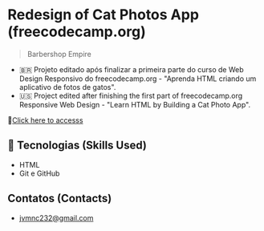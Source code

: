 # Redesign of Cat Photos App (freecodecamp.org)
>Barbershop Empire


- 🇧🇷 Projeto editado após finalizar a primeira parte do curso de Web Design Responsivo do freecodecamp.org - "Aprenda HTML criando um aplicativo de fotos de gatos".
- 🇺🇸 Project edited after finishing the first part of freecodecamp.org Responsive Web Design - "Learn HTML by Building a Cat Photo App".


🔗[Click here to accesss](https://jv-farias.github.io/Redesign/)

 ## 🔨 Tecnologias (Skills Used)
- HTML
- Git e GitHub

## Contatos (Contacts) 
- jvmnc232@gmail.com
